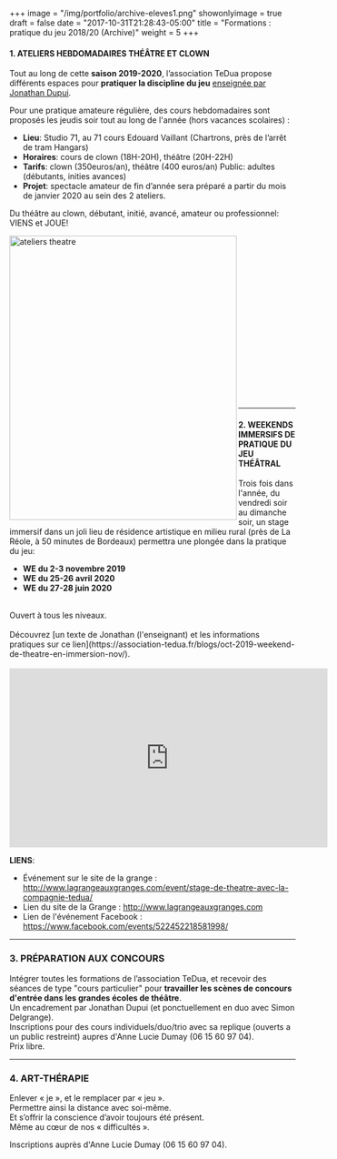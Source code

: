 +++
image = "/img/portfolio/archive-eleves1.png"
showonlyimage = true
draft = false
date = "2017-10-31T21:28:43-05:00"
title = "Formations : pratique du jeu 2018/20 (Archive)"
weight = 5
+++
<!--more-->

#### 1. ATELIERS HEBDOMADAIRES THÉÂTRE ET CLOWN

Tout au long de cette **saison 2019-2020**, l’association TeDua propose différents espaces pour **pratiquer la discipline du jeu** [enseignée par Jonathan Dupui](https://association-tedua.fr/blogs/jonathan-dupui-enseignant-discipline-du-jeu-theatre-clown).

Pour  une pratique amateure régulière, des cours hebdomadaires sont proposés les jeudis soir tout au long de l'année (hors vacances scolaires) : <br>
- **Lieu**: Studio 71, au 71 cours Edouard Vaillant (Chartrons, près de l’arrêt de tram Hangars) <br>
- **Horaires**: cours de clown (18H-20H), théâtre (20H-22H) <br>
- **Tarifs**: clown (350euros/an), théâtre (400 euros/an) Public: adultes (débutants, inities avances) <br>
- **Projet**: spectacle amateur de fin d’année sera préparé a partir du mois de janvier 2020 au sein des 2 ateliers. <br>

Du théâtre au clown, débutant, initié, avancé, amateur ou professionnel:
VIENS et JOUE!

 <img src="/img/theatre20192020.jpg" alt="ateliers theatre" style="width:400px;height:500px;" align="left" hspace=”100”> 


<br>
 <br>
<br>
 <br>
<br>
 <br>
<br>
 <br>
<br>
 <br>
<br>
 <br>
<br>
 <br>
<br>
 <br>
<br>

   
----------------------------

#### 2. WEEKENDS IMMERSIFS DE PRATIQUE DU JEU THÉÂTRAL
Trois fois dans l'année, du vendredi soir au dimanche soir, un stage immersif dans un joli lieu de résidence artistique en milieu rural (près de La Réole, à 50 minutes de Bordeaux) permettra une plongée dans la pratique du jeu:<br>
- **WE du 2-3 novembre 2019** <br>
- **WE du 25-26 avril 2020** <br>
- **WE du 27-28 juin 2020** <br>
 <br>
Ouvert à tous les niveaux.<br>
<br>
Découvrez [un texte de Jonathan (l'enseignant) et les informations pratiques sur ce lien](https://association-tedua.fr/blogs/oct-2019-weekend-de-theatre-en-immersion-nov/).
<br>
<br>
<iframe width="560" height="315" src="https://www.youtube.com/embed/XrEOK27KugE" frameborder="0" allow="accelerometer; autoplay; encrypted-media; gyroscope; picture-in-picture" allowfullscreen></iframe>
 <br>


 
**LIENS**:<br>
- Événement sur le site de la grange : http://www.lagrangeauxgranges.com/event/stage-de-theatre-avec-la-compagnie-tedua/ <br>
- Lien du site de la Grange : http://www.lagrangeauxgranges.com <br>
- Lien de l'événement Facebook : https://www.facebook.com/events/522452218581998/ <br>

-----------------------------
### 3. PRÉPARATION AUX CONCOURS
Intégrer toutes les formations de l’association TeDua, et recevoir des séances de type "cours particulier" pour **travailler les scènes de concours d'entrée dans les grandes écoles de théâtre**.  
Un encadrement par Jonathan Dupui (et ponctuellement en duo avec Simon Delgrange).
<br>Inscriptions pour des cours individuels/duo/trio avec sa replique (ouverts a un public restreint) aupres d'Anne Lucie Dumay (06 15 60 97 04).
<br>Prix libre.

------------------
### 4. ART-THÉRAPIE  
Enlever « je », et le remplacer par « jeu ».    
Permettre ainsi la distance avec soi-même.    
Et s’offrir la conscience d’avoir toujours été présent.   
Même au cœur de nos « difficultés ».

Inscriptions auprès d'Anne Lucie Dumay (06 15 60 97 04).
